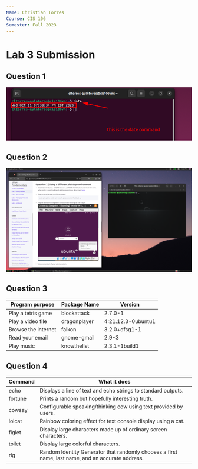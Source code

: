 ```yaml
---
Name: Christian Torres
Course: CIS 106
Semester: Fall 2023
---
```


# Lab 3 Submission

## Question 1
![q1.1](q1.1.png)

## Question 2
![q2.1](q2.1.png)

## Question 3
| Program purpose     | Package Name | Version            |
| ------------------- | ------------ | ------------------ |
| Play a tetris game  | blockattack  | 2.7.0-1            |
| Play a video file   | dragonplayer | 4:21.12.3-0ubuntu1 |
| Browse the internet | falkon       | 3.2.0+dfsg1-1      |
| Read your email     | gnome-gmail  | 2.9-3              |
| Play music          | knowthelist  | 2.3.1-1build1      |

## Question 4
| Command | What it does                                                                                      |
| ------- | ------------------------------------------------------------------------------------------------- |
| echo    | Displays a line of text and echo strings to standard outputs.                                     |
| fortune | Prints a random but hopefully interesting truth.                                                  |
| cowsay  | Configurable speaking/thinking cow using text provided by users.                                  |
| lolcat  | Rainbow coloring effect for text console display using a cat.                                     |
| figlet  | Display large characters made up of ordinary screen characters.                                   |
| toilet  | Display large colorful characters.                                                                |
| rig     | Random Identity Generator that randomly chooses a first name, last name, and an accurate address. |
